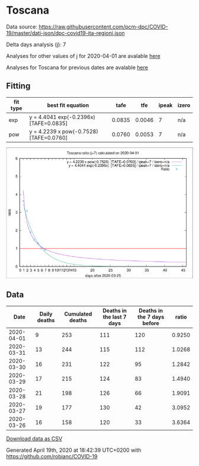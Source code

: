 # Toscana

Data source: https://raw.githubusercontent.com/pcm-dpc/COVID-19/master/dati-json/dpc-covid19-ita-regioni.json

Delta days analysis (j): 7

Analyses for other values of j for 2020-04-01 are avalable [here](../2020-04-01/README.md)

Analyses for Toscana for previous dates are avalable [here](../README.md)

## Fitting 
|fit type|best fit equation|tafe|tfe|ipeak|izero|
|-------|-----|--------|------|---|---|
|exp|y = 4.4041 exp(-0.2396x)  [TAFE=0.0835]|0.0835|0.0046|7|n/a|
|pow|y = 4.2239 x pow(-0.7528)  [TAFE=0.0760]|0.0760|0.0053|7|n/a|

![Plot](COVID-19_toscana_j7_2020-04-01.png)

## Data
|Date|Daily deaths|Cumulated deaths|Deaths in the last 7 days|Deaths in the 7 days before|ratio|
|----|----------|-----------|-------|--------------------|-----|
|2020-04-01|9|253|111|120|0.9250|
|2020-03-31|13|244|115|112|1.0268|
|2020-03-30|16|231|122|95|1.2842|
|2020-03-29|17|215|124|83|1.4940|
|2020-03-28|21|198|126|66|1.9091|
|2020-03-27|19|177|130|42|3.0952|
|2020-03-26|16|158|120|33|3.6364|

[Download data as CSV](COVID-19_toscana_j7_2020-04-01.csv)

Generated April 19th, 2020 at 18:42:39 UTC+0200 with https://github.com/robianc/COVID-19
